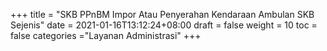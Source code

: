 +++
title = "SKB PPnBM Impor Atau Penyerahan Kendaraan Ambulan SKB Sejenis"
date = 2021-01-16T13:12:24+08:00
draft = false
weight = 10
toc = false
categories ="Layanan Administrasi"
+++
